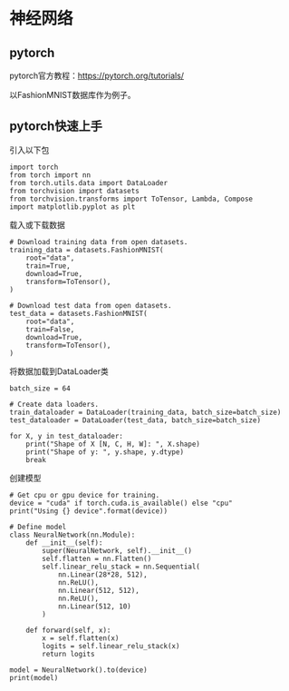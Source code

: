 # 神经网络

## pytorch
pytorch官方教程：<https://pytorch.org/tutorials/>

以FashionMNIST数据库作为例子。

## pytorch快速上手

引入以下包

    import torch
    from torch import nn
    from torch.utils.data import DataLoader
    from torchvision import datasets
    from torchvision.transforms import ToTensor, Lambda, Compose
    import matplotlib.pyplot as plt

载入或下载数据

    # Download training data from open datasets.
    training_data = datasets.FashionMNIST(
        root="data",
        train=True,
        download=True,
        transform=ToTensor(),
    )

    # Download test data from open datasets.
    test_data = datasets.FashionMNIST(
        root="data",
        train=False,
        download=True,
        transform=ToTensor(),
    )

将数据加载到DataLoader类

    batch_size = 64

    # Create data loaders.
    train_dataloader = DataLoader(training_data, batch_size=batch_size)
    test_dataloader = DataLoader(test_data, batch_size=batch_size)

    for X, y in test_dataloader:
        print("Shape of X [N, C, H, W]: ", X.shape)
        print("Shape of y: ", y.shape, y.dtype)
        break

创建模型

    # Get cpu or gpu device for training.
    device = "cuda" if torch.cuda.is_available() else "cpu"
    print("Using {} device".format(device))

    # Define model
    class NeuralNetwork(nn.Module):
        def __init__(self):
            super(NeuralNetwork, self).__init__()
            self.flatten = nn.Flatten()
            self.linear_relu_stack = nn.Sequential(
                nn.Linear(28*28, 512),
                nn.ReLU(),
                nn.Linear(512, 512),
                nn.ReLU(),
                nn.Linear(512, 10)
            )

        def forward(self, x):
            x = self.flatten(x)
            logits = self.linear_relu_stack(x)
            return logits

    model = NeuralNetwork().to(device)
    print(model)





